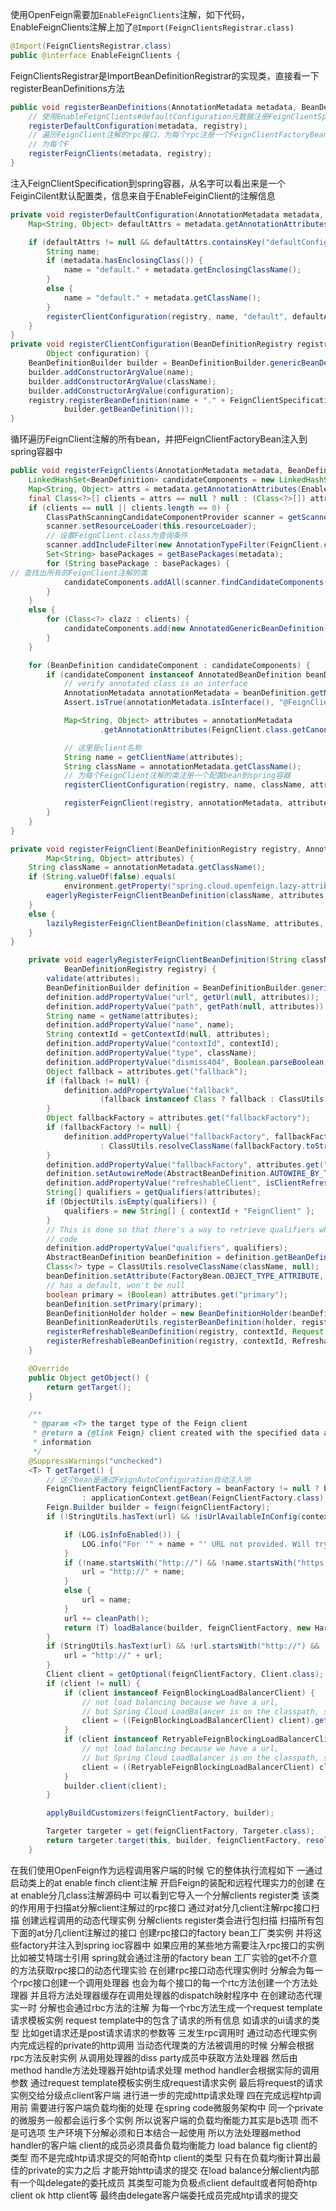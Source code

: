 使用OpenFeign需要加`EnableFeignClients`注解，如下代码，EnableFeignClients注解上加了`@Import(FeignClientsRegistrar.class)`
```java
@Import(FeignClientsRegistrar.class)
public @interface EnableFeignClients {
```
FeignClientsRegistrar是ImportBeanDefinitionRegistrar的实现类，直接看一下registerBeanDefinitions方法
```java
public void registerBeanDefinitions(AnnotationMetadata metadata, BeanDefinitionRegistry registry) {
	// 使用EnableFeignClients#defaultConfiguration元数据注册FeignClientSpecification.class到spring容器
	registerDefaultConfiguration(metadata, registry);
	// 遍历FeignClient注解的rpc接口，为每个rpc注册一个FeignClientFactoryBean到spring容器
	// 为每个F
	registerFeignClients(metadata, registry);
}

```
注入FeignClientSpecification到spring容器，从名字可以看出来是一个FeiginCilent默认配置类，信息来自于EnableFeiginClient的注解信息
```java
private void registerDefaultConfiguration(AnnotationMetadata metadata, BeanDefinitionRegistry registry) {
	Map<String, Object> defaultAttrs = metadata.getAnnotationAttributes(EnableFeignClients.class.getName(), true);

	if (defaultAttrs != null && defaultAttrs.containsKey("defaultConfiguration")) {
		String name;
		if (metadata.hasEnclosingClass()) {
			name = "default." + metadata.getEnclosingClassName();
		}
		else {
			name = "default." + metadata.getClassName();
		}
		registerClientConfiguration(registry, name, "default", defaultAttrs.get("defaultConfiguration"));
	}
}
private void registerClientConfiguration(BeanDefinitionRegistry registry, Object name, Object className,
		Object configuration) {
	BeanDefinitionBuilder builder = BeanDefinitionBuilder.genericBeanDefinition(FeignClientSpecification.class);
	builder.addConstructorArgValue(name);
	builder.addConstructorArgValue(className);
	builder.addConstructorArgValue(configuration);
	registry.registerBeanDefinition(name + "." + FeignClientSpecification.class.getSimpleName(),
			builder.getBeanDefinition());
}

```
循环遍历FeignClient注解的所有bean，并把FeignClientFactoryBean注入到spring容器中
```java
public void registerFeignClients(AnnotationMetadata metadata, BeanDefinitionRegistry registry) {
	LinkedHashSet<BeanDefinition> candidateComponents = new LinkedHashSet<>();
	Map<String, Object> attrs = metadata.getAnnotationAttributes(EnableFeignClients.class.getName());
	final Class<?>[] clients = attrs == null ? null : (Class<?>[]) attrs.get("clients");
	if (clients == null || clients.length == 0) {
		ClassPathScanningCandidateComponentProvider scanner = getScanner();
		scanner.setResourceLoader(this.resourceLoader);
		// 设置FeignClient.class为查询条件
		scanner.addIncludeFilter(new AnnotationTypeFilter(FeignClient.class));
		Set<String> basePackages = getBasePackages(metadata);
		for (String basePackage : basePackages) {
// 查找出所有的FeignClient注解的类
			candidateComponents.addAll(scanner.findCandidateComponents(basePackage));
		}
	}
	else {
		for (Class<?> clazz : clients) {
			candidateComponents.add(new AnnotatedGenericBeanDefinition(clazz));
		}
	}

	for (BeanDefinition candidateComponent : candidateComponents) {
		if (candidateComponent instanceof AnnotatedBeanDefinition beanDefinition) {
			// verify annotated class is an interface
			AnnotationMetadata annotationMetadata = beanDefinition.getMetadata();
			Assert.isTrue(annotationMetadata.isInterface(), "@FeignClient can only be specified on an interface");

			Map<String, Object> attributes = annotationMetadata
					.getAnnotationAttributes(FeignClient.class.getCanonicalName());

			// 这里是client名称
			String name = getClientName(attributes);
			String className = annotationMetadata.getClassName();
			// 为每个FeignClient注解的类注册一个配置bean到spring容器
			registerClientConfiguration(registry, name, className, attributes.get("configuration"));

			registerFeignClient(registry, annotationMetadata, attributes);
		}
	}
}

```

```java
private void registerFeignClient(BeanDefinitionRegistry registry, AnnotationMetadata annotationMetadata,
		Map<String, Object> attributes) {
	String className = annotationMetadata.getClassName();
	if (String.valueOf(false).equals(
			environment.getProperty("spring.cloud.openfeign.lazy-attributes-resolution", String.valueOf(false)))) {
		eagerlyRegisterFeignClientBeanDefinition(className, attributes, registry);
	}
	else {
		lazilyRegisterFeignClientBeanDefinition(className, attributes, registry);
	}
}

	private void eagerlyRegisterFeignClientBeanDefinition(String className, Map<String, Object> attributes,
			BeanDefinitionRegistry registry) {
		validate(attributes);
		BeanDefinitionBuilder definition = BeanDefinitionBuilder.genericBeanDefinition(FeignClientFactoryBean.class);
		definition.addPropertyValue("url", getUrl(null, attributes));
		definition.addPropertyValue("path", getPath(null, attributes));
		String name = getName(attributes);
		definition.addPropertyValue("name", name);
		String contextId = getContextId(null, attributes);
		definition.addPropertyValue("contextId", contextId);
		definition.addPropertyValue("type", className);
		definition.addPropertyValue("dismiss404", Boolean.parseBoolean(String.valueOf(attributes.get("dismiss404"))));
		Object fallback = attributes.get("fallback");
		if (fallback != null) {
			definition.addPropertyValue("fallback",
					(fallback instanceof Class ? fallback : ClassUtils.resolveClassName(fallback.toString(), null)));
		}
		Object fallbackFactory = attributes.get("fallbackFactory");
		if (fallbackFactory != null) {
			definition.addPropertyValue("fallbackFactory", fallbackFactory instanceof Class ? fallbackFactory
					: ClassUtils.resolveClassName(fallbackFactory.toString(), null));
		}
		definition.addPropertyValue("fallbackFactory", attributes.get("fallbackFactory"));
		definition.setAutowireMode(AbstractBeanDefinition.AUTOWIRE_BY_TYPE);
		definition.addPropertyValue("refreshableClient", isClientRefreshEnabled());
		String[] qualifiers = getQualifiers(attributes);
		if (ObjectUtils.isEmpty(qualifiers)) {
			qualifiers = new String[] { contextId + "FeignClient" };
		}
		// This is done so that there's a way to retrieve qualifiers while generating AOT
		// code
		definition.addPropertyValue("qualifiers", qualifiers);
		AbstractBeanDefinition beanDefinition = definition.getBeanDefinition();
		Class<?> type = ClassUtils.resolveClassName(className, null);
		beanDefinition.setAttribute(FactoryBean.OBJECT_TYPE_ATTRIBUTE, type);
		// has a default, won't be null
		boolean primary = (Boolean) attributes.get("primary");
		beanDefinition.setPrimary(primary);
		BeanDefinitionHolder holder = new BeanDefinitionHolder(beanDefinition, className, qualifiers);
		BeanDefinitionReaderUtils.registerBeanDefinition(holder, registry);
		registerRefreshableBeanDefinition(registry, contextId, Request.Options.class, OptionsFactoryBean.class);
		registerRefreshableBeanDefinition(registry, contextId, RefreshableUrl.class, RefreshableUrlFactoryBean.class);
	}


```

```java
	@Override
	public Object getObject() {
		return getTarget();
	}

	/**
	 * @param <T> the target type of the Feign client
	 * @return a {@link Feign} client created with the specified data and the context
	 * information
	 */
	@SuppressWarnings("unchecked")
	<T> T getTarget() {
		// 这个bean是通过FeignAutoConfiguration自动注入地
		FeignClientFactory feignClientFactory = beanFactory != null ? beanFactory.getBean(FeignClientFactory.class)
				: applicationContext.getBean(FeignClientFactory.class);
		Feign.Builder builder = feign(feignClientFactory);
		if (!StringUtils.hasText(url) && !isUrlAvailableInConfig(contextId)) {

			if (LOG.isInfoEnabled()) {
				LOG.info("For '" + name + "' URL not provided. Will try picking an instance via load-balancing.");
			}
			if (!name.startsWith("http://") && !name.startsWith("https://")) {
				url = "http://" + name;
			}
			else {
				url = name;
			}
			url += cleanPath();
			return (T) loadBalance(builder, feignClientFactory, new HardCodedTarget<>(type, name, url));
		}
		if (StringUtils.hasText(url) && !url.startsWith("http://") && !url.startsWith("https://")) {
			url = "http://" + url;
		}
		Client client = getOptional(feignClientFactory, Client.class);
		if (client != null) {
			if (client instanceof FeignBlockingLoadBalancerClient) {
				// not load balancing because we have a url,
				// but Spring Cloud LoadBalancer is on the classpath, so unwrap
				client = ((FeignBlockingLoadBalancerClient) client).getDelegate();
			}
			if (client instanceof RetryableFeignBlockingLoadBalancerClient) {
				// not load balancing because we have a url,
				// but Spring Cloud LoadBalancer is on the classpath, so unwrap
				client = ((RetryableFeignBlockingLoadBalancerClient) client).getDelegate();
			}
			builder.client(client);
		}

		applyBuildCustomizers(feignClientFactory, builder);

		Targeter targeter = get(feignClientFactory, Targeter.class);
		return targeter.target(this, builder, feignClientFactory, resolveTarget(feignClientFactory, contextId, url));
	}

```
 在我们使用OpenFeign作为远程调用客户端的时候 它的整体执行流程如下 一通过启动类上的at enable finch client注解 开启Feign的装配和远程代理实力的创建 在at enable分几class注解源码中 可以看到它导入一个分解clients register类 该类的作用用于扫描at分解client注解过的rpc接口 通过对at分几client注解rpc接口扫描 创建远程调用的动态代理实例 分解clients register类会进行包扫描 扫描所有包下面的at分几client注解过的接口 创建rpc接口的factory bean工厂类实例 并将这些factory并注入到spring ioc容器中 如果应用的某些地方需要注入rpc接口的实例 比如被艾特瑞士引用 spring就会通过注册的factory bean 工厂实验的get不介意的方法获取rpc接口的动态代理实验 在创建rpc接口动态代理实例时 分解会为每一个rpc接口创建一个调用处理器 也会为每个接口的每一个rtc方法创建一个方法处理器 并且将方法处理器缓存在调用处理器的dispatch映射程序中 在创建动态代理实一时 分解也会通过rbc方法的注解 为每一个rbc方法生成一个request template 请求模板实例 request template中的包含了请求的所有信息 如请求的ui请求的类型 比如get请求还是post请求请求的参数等 三发生rpc调用时 通过动态代理实例内完成远程的private的http调用 当动态代理类的方法被调用的时候 分解会根据rpc方法反射实例 从调用处理器的diss party成员中获取方法处理器 然后由method handle方法处理器开始htp请求处理 method handler会根据实际的调用参数 通过request template模板实例生成request请求实例 最后将request的请求实例交给分级点client客户端 进行进一步的完成http请求处理 四在完成远程htp调用前 需要进行客户端负载均衡的处理 在spring code微服务架构中 同一个private的微服务一般都会运行多个实例 所以说客户端的负载均衡能力其实是b选项 而不是可选项 生产环境下分解必须和日本结合一起使用 所以方法处理器method handler的客户端 client的成员必须具备负载均衡能力 load balance fig client的类型 而不是完成htp请求提交的阿帕奇htp client的类型 只有在负载均衡计算出最佳的private的实力之后 才能开始http请求的提交 在load balance分解client内部有一个叫delegate的委托成员 其类型可能为负极点client default或者阿帕奇htp client ok http client等 最终由delegate客户端委托成员完成htp请求的提交 